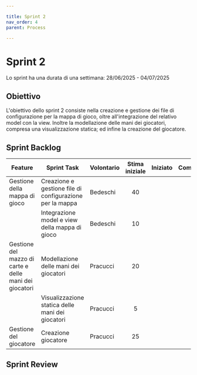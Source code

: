 ```yaml
---

title: Sprint 2
nav_order: 4
parent: Process

---
```


# Sprint 2

Lo sprint ha una durata di una settimana: 28/06/2025 - 04/07/2025

## Obiettivo

L'obiettivo dello sprint 2 consiste nella creazione e gestione dei file di configurazione per la mappa di gioco, oltre
all'integrazione del relativo model con la view. Inoltre la modellazione delle mani dei giocatori, compresa una
visualizzazione statica; ed infine la creazione del giocatore.

## Sprint Backlog

| Feature                                                | Sprint Task                                              | Volontario | Stima iniziale | Iniziato | Completato |
|--------------------------------------------------------|----------------------------------------------------------|------------|:--------------:|:--------:|:----------:|
| Gestione della mappa di gioco                          | Creazione e gestione file di configurazione per la mappa | Bedeschi   |       40       |          |            | 
|                                                        | Integrazione model e view della mappa di gioco           | Bedeschi   |       10       |          |            |
| Gestione del mazzo di carte e delle mani dei giocatori | Modellazione delle mani dei giocatori                    | Pracucci   |       20       |          |            |
|                                                        | Visualizzazione statica delle mani dei giocatori         | Pracucci   |       5        |          |            |
| Gestione del giocatore                                 | Creazione giocatore                                      | Pracucci   |       25       |          |            |

## Sprint Review
